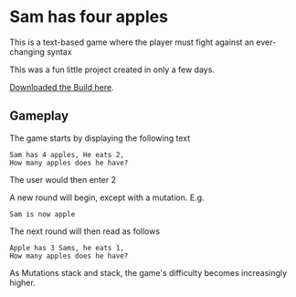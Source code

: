 # Sam has four apples

This is a text-based game where the player must fight against an ever-changing syntax

This was a fun little project created in only a few days.

[Downloaded the Build here](https://github.com/JR-Morgan/Sam-has-four-apples/releases/latest).

## Gameplay

The game starts by displaying the following text

```
Sam has 4 apples, He eats 2,
How many apples does he have?
```

The user would then enter 2

A new round will begin, except with a mutation. E.g.
```
Sam is now apple
```

The next round will then read as follows

```
Apple has 3 Sams, he eats 1,
How many apples does he have?
```

As Mutations stack and stack, the game's difficulty becomes increasingly higher.